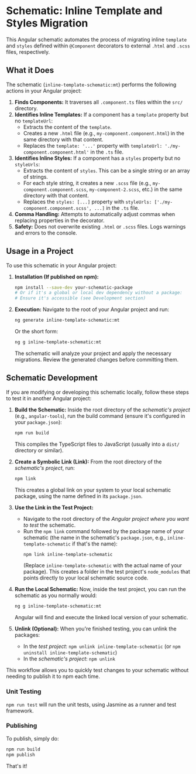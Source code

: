 # Schematic: Inline Template and Styles Migration

This Angular schematic automates the process of migrating inline `template` and `styles` defined within `@Component` decorators to external `.html` and `.scss` files, respectively.

## What it Does

The schematic (`inline-template-schematic:mt`) performs the following actions in your Angular project:

1.  **Finds Components:** It traverses all `.component.ts` files within the `src/` directory.
2.  **Identifies Inline Templates:** If a component has a `template` property but no `templateUrl`:
    - Extracts the content of the `template`.
    - Creates a new `.html` file (e.g., `my-component.component.html`) in the same directory with that content.
    - Replaces the `template: '...'` property with `templateUrl: './my-component.component.html'` in the `.ts` file.
3.  **Identifies Inline Styles:** If a component has a `styles` property but no `styleUrls`:
    - Extracts the content of `styles`. This can be a single string or an array of strings.
    - For each style string, it creates a new `.scss` file (e.g., `my-component.component.scss`, `my-component-2.scss`, etc.) in the same directory with that content.
    - Replaces the `styles: [...]` property with `styleUrls: ['./my-component.component.scss', ...]` in the `.ts` file.
4.  **Comma Handling:** Attempts to automatically adjust commas when replacing properties in the decorator.
5.  **Safety:** Does not overwrite existing `.html` or `.scss` files. Logs warnings and errors to the console.

## Usage in a Project

To use this schematic in your Angular project:

1.  **Installation (If published on npm):**

    ```bash
    npm install --save-dev your-schematic-package
    # Or if it's a global or local dev dependency without a package:
    # Ensure it's accessible (see Development section)
    ```

2.  **Execution:**
    Navigate to the root of your Angular project and run:

    ```bash
    ng generate inline-template-schematic:mt
    ```

    Or the short form:

    ```bash
    ng g inline-template-schematic:mt
    ```

    The schematic will analyze your project and apply the necessary migrations. Review the generated changes before committing them.

## Schematic Development

If you are modifying or developing this schematic locally, follow these steps to test it in another Angular project:

1.  **Build the Schematic:**
    Inside the root directory of the _schematic's project_ (e.g., `angular-tools`), run the build command (ensure it's configured in your `package.json`):

    ```bash
    npm run build
    ```

    This compiles the TypeScript files to JavaScript (usually into a `dist/` directory or similar).

2.  **Create a Symbolic Link (Link):**
    From the root directory of the _schematic's project_, run:

    ```bash
    npm link
    ```

    This creates a global link on your system to your local schematic package, using the name defined in its `package.json`.

3.  **Use the Link in the Test Project:**

    - Navigate to the root directory of the _Angular project where you want to test_ the schematic.
    - Run the `npm link` command followed by the package name of your schematic (the name in the schematic's `package.json`, e.g., `inline-template-schematic` if that's the name):
      ```bash
      npm link inline-template-schematic
      ```
      (Replace `inline-template-schematic` with the actual name of your package).
      This creates a folder in the test project's `node_modules` that points directly to your local schematic source code.

4.  **Run the Local Schematic:**
    Now, inside the test project, you can run the schematic as you normally would:

    ```bash
    ng g inline-template-schematic:mt
    ```

    Angular will find and execute the linked local version of your schematic.

5.  **Unlink (Optional):**
    When you're finished testing, you can unlink the packages:
    - In the _test project_: `npm unlink inline-template-schematic` (or `npm uninstall inline-template-schematic`)
    - In the _schematic's project_: `npm unlink`

This workflow allows you to quickly test changes to your schematic without needing to publish it to npm each time.

### Unit Testing

`npm run test` will run the unit tests, using Jasmine as a runner and test framework.

### Publishing

To publish, simply do:

```bash
npm run build
npm publish
```

That's it!
